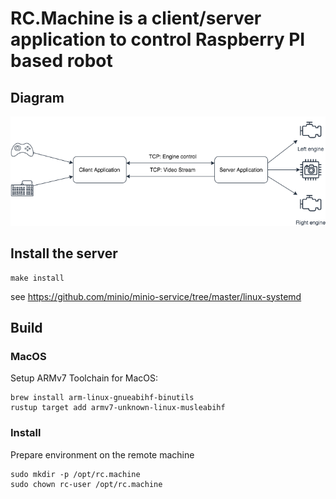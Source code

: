 # RC.Machine is a client/server application to control Raspberry PI based robot

## Diagram

![Diagram](files/diagram.png)

## Install the server

```console
make install
```

see https://github.com/minio/minio-service/tree/master/linux-systemd

## Build

### MacOS

Setup ARMv7 Toolchain for MacOS:

```console
brew install arm-linux-gnueabihf-binutils
rustup target add armv7-unknown-linux-musleabihf
```

### Install

Prepare environment on the remote machine

```console
sudo mkdir -p /opt/rc.machine
sudo chown rc-user /opt/rc.machine
```

